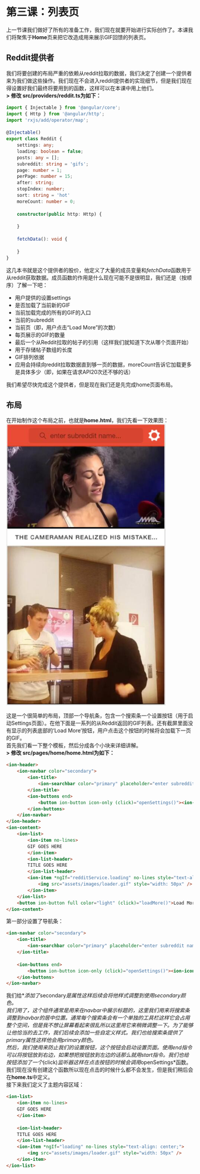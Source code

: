 # 第三课：列表页
  
上一节课我们做好了所有的准备工作，我们现在就要开始进行实际创作了。本课我们将聚焦于**Home**页来把它改造成用来展示GIF回馈的列表页。  
  
## Reddit提供者
我们将要创建的布局严重的依赖从reddit拉取的数据，我们决定了创建一个提供者来为我们做这些操作。我们现在不会进入reddit提供者的实现细节，但是我们现在得设置好我们最终将要用到的函数，这样可以在本课中用上他们。  
**> 修改 src/providers/reddit.ts为如下：**
```typescript
import { Injectable } from '@angular/core';
import { Http } from '@angular/http';
import 'rxjs/add/operator/map';

@Injectable()
export class Reddit {
    settings: any;
    loading: boolean = false;
    posts: any = [];
    subreddit: string = 'gifs';
    page: number = 1;
    perPage: number = 15;
    after: string;
    stopIndex: number;
    sort: string = 'hot'
    moreCount: number = 0;

    constructor(public http: Http) {

    }

    fetchData(): void {

    }
}
```
这几本书就是这个提供者的股价，他定义了大量的成员变量和*fetchData*函数用于从reddit获取数据。成员函数的作用是什么现在可能不是很明显，我们还是（按顺序）了解一下吧：
* 用户提供的设置settings
* 是否加载了当前新的GIF 
* 当前加载完成的所有的GIF的入口
* 当前的subreddit
* 当前页（即，用户点击“Load More”的次数）
* 每页展示的GIF的数量
* 最后一个从Reddit拉取的帖子的引用（这样我们就知道下次从哪个页面开始）
* 用于存储帖子数组的长度
* GIF排列依据
* 应用会持续向reddit拉取数据直到够一页的数据，moreCount告诉它加载更多是具体多少（即，如果在请求API20次还不够的话）

我们希望尽快完成这个提供者，但是现在我们还是先完成home页面布局。  
  
## 布局
在开始制作这个布局之前，也就是**home.html**，我们先看一下效果图：  
![Giflist 2](/imgs/3.1.2.jpg)  
  
这是一个很简单的布局，顶部一个导航条，包含一个搜索条一个设置按钮（用于启动Settings页面）。在他下面是一系列的从Reddit返回的GIF列表。还有截屏里面没有显示的列表底部的‘Load More’按钮，用户点击这个按钮的时候将会加载下一页的GIF。  
首先我们看一下整个模板，然后分成各个小块来详细讲解。  
**> 修改 src/pages/home/home.html为如下：**
```html
<ion-header>
    <ion-navbar color="secondary">
        <ion-title>
            <ion-searchbar color="primary" placeholder="enter subreddit name..."></ion-searchbar>
        </ion-title>
        <ion-buttons end>
            <button ion-button icon-only (click)="openSettings()"><ion-icon name="settings"></ion-icon></button>
        </ion-buttons>
    </ion-navbar>
</ion-header>
<ion-content>
    <ion-list>
        <ion-item no-lines>
        GIF GOES HERE
        </ion-item>
        <ion-list-header>
        TITLE GOES HERE
        </ion-list-header>
        <ion-item *ngIf="redditService.loading" no-lines style="text-align:center;">
            <img src="assets/images/loader.gif" style="width: 50px" />
        </ion-item>
    </ion-list>
    <button ion-button full color="light" (click)="loadMore()">Load More...</button>
</ion-content>
```
第一部分设置了导航条：
```html
<ion-navbar color="secondary">
    <ion-title>
        <ion-searchbar color="primary" placeholder="enter subreddit name..."></ion-searchbar>
    </ion-title>

    <ion-buttons end>
        <button ion-button icon-only (click)="openSettings()"><ion-icon name="settings"></ion-icon></button>
    </ion-buttons>
</ion-navbar>
```
我们给*<ion-navbar>*添加了*secondary*是属性这样后续会将他样式调整到使用secondary颜色。  
我们用了*<ion-title>*，这个组件通常是用来在navbar中展示标题的，这里我们用来将搜索条调整到navbar的居中位置。通常每个搜索条会有一个单独的工具栏这样它会占用整个空间，但是我不想让屏幕看起来很乱所以这里用它来稍微调整一下。为了能够让他恰当的去工作，我们后续会添加一些自定义样式。我们也给搜索条提供了primary属性这样他会用primary颜色。  
然后，我们使用*<ion-buttons>*来防止我们的设置按钮，这个按钮会启动设置页面。使用end指令可以将按钮放到右边，如果想把按钮放到左边的话那么就用start指令。我们也给按钮添加了一个*(click)*监听器这样在点击按钮的时候会调用*openSettings*函数。我们现在没有创建这个函数所以现在点击的时候什么都不会发生，但是我们稍后会在**home.ts**中定义。  
接下来我们定义了主题内容区域：
```html
<ion-list>
    <ion-item no-lines>
    GIF GOES HERE
    </ion-item>

    <ion-list-header>
    TITLE GOES HERE
    </ion-list-header>
    <ion-item *ngIf="loading" no-lines style="text-align: center;">
        <img src="assets/images/loader.gif" style="width: 50px" />
    </ion-item>
</ion-list>
```

